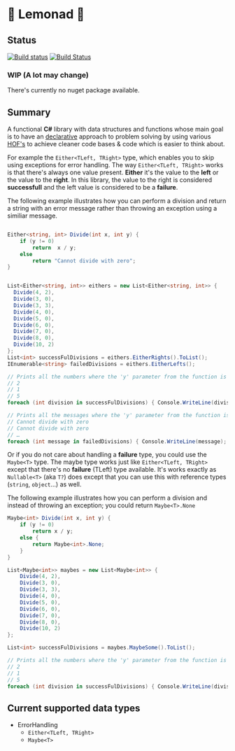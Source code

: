 # 🍋 Lemonad 🍋

## Status
[![Build status](https://ci.appveyor.com/api/projects/status/y57renjt90pk5huy/branch/master?svg=true)](https://ci.appveyor.com/project/inputfalken/lemonad/branch/master)
[![Build Status](https://travis-ci.org/inputfalken/Lemonad.svg?branch=master)](https://travis-ci.org/inputfalken/Lemonad)

### WIP (A lot may change)

There's currently no nuget package available.

## Summary

A functional **C#** library with data structures and functions whose main goal
is to have an [declarative](https://en.wikipedia.org/wiki/Declarative_programming)
approach to problem solving by using various
[HOF's](https://en.wikipedia.org/wiki/Higher-order_function#C#)
to achieve cleaner code bases & code which is easier to think about.

For example the `Either<TLeft, TRight>` type,
which enables you to skip using exceptions for error handling.
The way `Either<TLeft, TRight>` works is that there's
always one value present. **Either** it's the
value to the **left** or the value to the **right**.
In this library, the value to the right is considered **successfull**
and the left value is considered to be a **failure**.

The following example illustrates how you can perform a division
and return a string with an error message rather
than throwing an exception using a similiar message.

```csharp

Either<string, int> Divide(int x, int y) {
    if (y != 0)
        return  x / y;
    else
        return "Cannot divide with zero";
}


List<Either<string, int>> eithers = new List<Either<string, int>> {
  Divide(4, 2),
  Divide(3, 0),
  Divide(3, 3),
  Divide(4, 0),
  Divide(5, 0),
  Divide(6, 0),
  Divide(7, 0),
  Divide(8, 0),
  Divide(10, 2)
};
List<int> successFulDivisions = eithers.EitherRights().ToList();
IEnumerable<string> failedDivisions = eithers.EitherLefts();

// Prints all the numbers where the 'y' parameter from the function is not 0.
// 2
// 1
// 5
foreach (int division in successFulDivisions) { Console.WriteLine(division); }

// Prints all the messages where the 'y' parameter from the function is 0.
// Cannot divide with zero
// Cannot divide with zero
// …
foreach (int message in failedDivisions) { Console.WriteLine(message); }


```

Or if you do not care about handling a **failure** type,
you could use the `Maybe<T>` type. The maybe type works
just like `Either<TLeft, TRight>` except that there's
no **failure** (TLeft) type available.
It's works exactly as `Nullable<T>` (aka `T?`)
does except that you can use this with reference
types (`string`, `object`…) as well.

The following example illustrates how you can perform a division
and instead of throwing an exception; you could return `Maybe<T>.None`

``` csharp
Maybe<int> Divide(int x, int y) {
    if (y != 0)
        return x / y;
    else {
        return Maybe<int>.None;
    }
}

List<Maybe<int>> maybes = new List<Maybe<int>> {
    Divide(4, 2),
    Divide(3, 0),
    Divide(3, 3),
    Divide(4, 0),
    Divide(5, 0),
    Divide(6, 0),
    Divide(7, 0),
    Divide(8, 0),
    Divide(10, 2)
};

List<int> successFulDivisions = maybes.MaybeSome().ToList();

// Prints all the numbers where the 'y' parameter from the function is not 0.
// 2
// 1
// 5
foreach (int division in successFulDivisions) { Console.WriteLine(division); }


```

## Current supported data types

* ErrorHandling
  * `Either<TLeft, TRight>`
  * `Maybe<T>`
